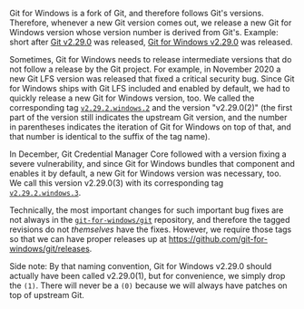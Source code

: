 Git for Windows is a fork of Git, and therefore follows Git's versions. Therefore, whenever a new Git version comes out, we release a new Git for Windows version whose version number is derived from Git's. Example: short after [Git v2.29.0](https://github.com/git/git/blob/v2.29.2/Documentation/RelNotes/2.29.2.txt) was released, [Git for Windows v2.29.0](https://github.com/git-for-windows/git/releases/tag/v2.29.2.windows.1) was released.

Sometimes, Git for Windows needs to release intermediate versions that do not follow a release by the Git project. For example, in November 2020 a new Git LFS version was released that fixed a critical security bug. Since Git for Windows ships with Git LFS included and enabled by default, we had to quickly release a new Git for Windows version, too. We called the corresponding tag [`v2.29.2.windows.2`](https://github.com/git-for-windows/git/releases/tag/v2.29.2.windows.2) and the version "v2.29.0(2)" (the first part of the version still indicates the upstream Git version, and the number in parentheses indicates the iteration of Git for Windows on top of that, and that number is identical to the suffix of the tag name).

In December, Git Credential Manager Core followed with a version fixing a severe vulnerability, and since Git for Windows bundles that component and enables it by default, a new Git for Windows version was necessary, too. We call this version v2.29.0(3) with its corresponding tag [`v2.29.2.windows.3`](https://github.com/git-for-windows/git/releases/tag/v2.29.2.windows.3).

Technically, the most important changes for such important bug fixes are not always in the [`git-for-windows/git`](https://github.com/git-for-windows/git/) repository, and therefore the tagged revisions do not _themselves_ have the fixes. However, we require those tags so that we can have proper releases up at https://github.com/git-for-windows/git/releases.

Side note: By that naming convention, Git for Windows v2.29.0 should actually have been called v2.29.0(1), but for convenience, we simply drop the `(1)`.
There will never be a `(0)` because we will always have patches on top of upstream Git.